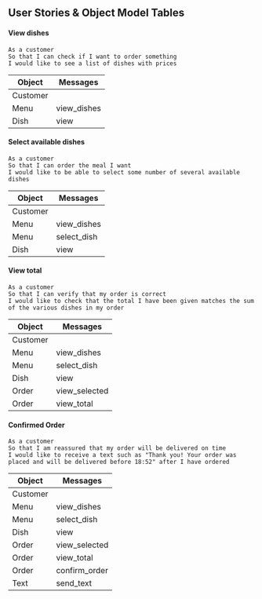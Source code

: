 ## User Stories & Object Model Tables

#### View dishes

```
As a customer
So that I can check if I want to order something
I would like to see a list of dishes with prices
```

Object | Messages
------------------------------- | ---------------------------------------
Customer | 
Menu | view_dishes
Dish | view



#### Select available dishes

```
As a customer
So that I can order the meal I want
I would like to be able to select some number of several available dishes
```

Object | Messages
------------------------------- | ---------------------------------------
Customer | 
Menu | view_dishes
Menu | select_dish
Dish | view

#### View total

```
As a customer
So that I can verify that my order is correct
I would like to check that the total I have been given matches the sum of the various dishes in my order

```

Object | Messages
------------------------------- | ---------------------------------------
Customer | 
Menu | view_dishes
Menu | select_dish
Dish | view
Order | view_selected
Order | view_total

#### Confirmed Order

```
As a customer
So that I am reassured that my order will be delivered on time
I would like to receive a text such as "Thank you! Your order was placed and will be delivered before 18:52" after I have ordered
```

Object | Messages
------------------------------- | ---------------------------------------
Customer | 
Menu | view_dishes
Menu | select_dish
Dish | view
Order | view_selected
Order | view_total
Order |confirm_order
Text | send_text
